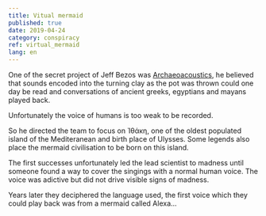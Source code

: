 ```yaml
---
title: Vitual mermaid
published: true
date: 2019-04-24
category: conspiracy
ref: virtual_mermaid
lang: en
---
```


One of the secret project of Jeff Bezos was [Archaeoacoustics](https://en.wikipedia.org/wiki/Archaeoacoustics), he believed that sounds encoded into the turning clay as the pot was thrown could 
one day be read and conversations of ancient greeks, egyptians and mayans played back.

Unfortunately the voice of humans is too weak to be recorded.

So he directed the team to focus on Ἰθάκη, one of the oldest populated island of the Mediteranean and birth place of Ulysses.
Some legends also place the mermaid civilisation to be born on this island. 

The first successes unfortunately led the lead scientist to madness until someone found a way to cover the singings 
with a normal human voice. The voice was adictive but did not drive visible signs of madness.

Years later they deciphered the language used, the first voice which they could play back was from a mermaid called Alexa...
